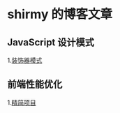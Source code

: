 # shirmy 的博客文章

## JavaScript 设计模式

1.[装饰器模式](./设计模式/装饰器模式/doc.md)

## 前端性能优化

1.[精简项目](./前端性能优化/项目瘦身/doc.md)